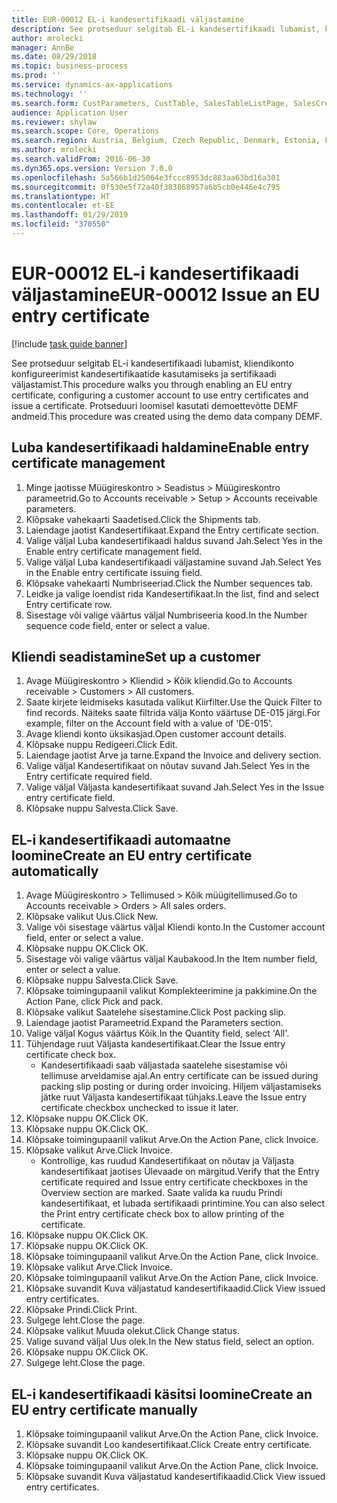 ```yaml
---
title: EUR-00012 EL-i kandesertifikaadi väljastamine
description: See protseduur selgitab EL-i kandesertifikaadi lubamist, kliendikonto konfigureerimist kandesertifikaatide kasutamiseks ja sertifikaadi väljastamist.
author: mrolecki
manager: AnnBe
ms.date: 08/29/2018
ms.topic: business-process
ms.prod: ''
ms.service: dynamics-ax-applications
ms.technology: ''
ms.search.form: CustParameters, CustTable, SalesTableListPage, SalesCreateOrder, SalesTable, SalesEditLines,  CustInvoiceJournal, CustEntryCertificateJour_W, SrsReportViewerForm
audience: Application User
ms.reviewer: shylaw
ms.search.scope: Core, Operations
ms.search.region: Austria, Belgium, Czech Republic, Denmark, Estonia, Finland, France, Germany, Hungary, Ireland, Italy, Latvia, Lithuania, Netherlands, Poland, Spain, Sweden, United Kingdom
ms.author: mrolecki
ms.search.validFrom: 2016-06-30
ms.dyn365.ops.version: Version 7.0.0
ms.openlocfilehash: 5a566b1d25064e3fccc8953dc883aa63bd16a301
ms.sourcegitcommit: 0f530e5f72a40f383868957a6b5cb0e446e4c795
ms.translationtype: HT
ms.contentlocale: et-EE
ms.lasthandoff: 01/29/2019
ms.locfileid: "370550"
---
```

# <a name="eur-00012-issue-an-eu-entry-certificate"></a><span data-ttu-id="432c5-103">EUR-00012 EL-i kandesertifikaadi väljastamine</span><span class="sxs-lookup"><span data-stu-id="432c5-103">EUR-00012 Issue an EU entry certificate</span></span>

[!include [task guide banner](../../includes/task-guide-banner.md)]

<span data-ttu-id="432c5-104">See protseduur selgitab EL-i kandesertifikaadi lubamist, kliendikonto konfigureerimist kandesertifikaatide kasutamiseks ja sertifikaadi väljastamist.</span><span class="sxs-lookup"><span data-stu-id="432c5-104">This procedure walks you through enabling an EU entry certificate, configuring a customer account to use entry certificates and issue a certificate.</span></span> <span data-ttu-id="432c5-105">Protseduuri loomisel kasutati demoettevõtte DEMF andmeid.</span><span class="sxs-lookup"><span data-stu-id="432c5-105">This procedure was created using the demo data company DEMF.</span></span>


## <a name="enable-entry-certificate-management"></a><span data-ttu-id="432c5-106">Luba kandesertifikaadi haldamine</span><span class="sxs-lookup"><span data-stu-id="432c5-106">Enable entry certificate management</span></span>
1. <span data-ttu-id="432c5-107">Minge jaotisse Müügireskontro > Seadistus > Müügireskontro parameetrid.</span><span class="sxs-lookup"><span data-stu-id="432c5-107">Go to Accounts receivable > Setup > Accounts receivable parameters.</span></span>
2. <span data-ttu-id="432c5-108">Klõpsake vahekaarti Saadetised.</span><span class="sxs-lookup"><span data-stu-id="432c5-108">Click the Shipments tab.</span></span>
3. <span data-ttu-id="432c5-109">Laiendage jaotist Kandesertifikaat.</span><span class="sxs-lookup"><span data-stu-id="432c5-109">Expand the Entry certificate section.</span></span>
4. <span data-ttu-id="432c5-110">Valige väljal Luba kandesertifikaadi haldus suvand Jah.</span><span class="sxs-lookup"><span data-stu-id="432c5-110">Select Yes in the Enable entry certificate management field.</span></span>
5. <span data-ttu-id="432c5-111">Valige väljal Luba kandesertifikaadi väljastamine suvand Jah.</span><span class="sxs-lookup"><span data-stu-id="432c5-111">Select Yes in the Enable entry certificate issuing field.</span></span>
6. <span data-ttu-id="432c5-112">Klõpsake vahekaarti Numbriseeriad.</span><span class="sxs-lookup"><span data-stu-id="432c5-112">Click the Number sequences tab.</span></span>
7. <span data-ttu-id="432c5-113">Leidke ja valige loendist rida Kandesertifikaat.</span><span class="sxs-lookup"><span data-stu-id="432c5-113">In the list, find and select Entry certificate row.</span></span>
8. <span data-ttu-id="432c5-114">Sisestage või valige väärtus väljal Numbriseeria kood.</span><span class="sxs-lookup"><span data-stu-id="432c5-114">In the Number sequence code field, enter or select a value.</span></span>

## <a name="set-up-a-customer"></a><span data-ttu-id="432c5-115">Kliendi seadistamine</span><span class="sxs-lookup"><span data-stu-id="432c5-115">Set up a customer</span></span>
1. <span data-ttu-id="432c5-116">Avage Müügireskontro > Kliendid > Kõik kliendid.</span><span class="sxs-lookup"><span data-stu-id="432c5-116">Go to Accounts receivable > Customers > All customers.</span></span>
2. <span data-ttu-id="432c5-117">Saate kirjete leidmiseks kasutada valikut Kiirfilter.</span><span class="sxs-lookup"><span data-stu-id="432c5-117">Use the Quick Filter to find records.</span></span> <span data-ttu-id="432c5-118">Näiteks saate filtrida välja Konto väärtuse DE-015 järgi.</span><span class="sxs-lookup"><span data-stu-id="432c5-118">For example, filter on the Account field with a value of 'DE-015'.</span></span>
3. <span data-ttu-id="432c5-119">Avage kliendi konto üksikasjad.</span><span class="sxs-lookup"><span data-stu-id="432c5-119">Open customer account details.</span></span>
4. <span data-ttu-id="432c5-120">Klõpsake nuppu Redigeeri.</span><span class="sxs-lookup"><span data-stu-id="432c5-120">Click Edit.</span></span>
5. <span data-ttu-id="432c5-121">Laiendage jaotist Arve ja tarne.</span><span class="sxs-lookup"><span data-stu-id="432c5-121">Expand the Invoice and delivery section.</span></span>
6. <span data-ttu-id="432c5-122">Valige väljal Kandesertifikaat on nõutav suvand Jah.</span><span class="sxs-lookup"><span data-stu-id="432c5-122">Select Yes in the Entry certificate required field.</span></span>
7. <span data-ttu-id="432c5-123">Valige väljal Väljasta kandesertifikaat suvand Jah.</span><span class="sxs-lookup"><span data-stu-id="432c5-123">Select Yes in the Issue entry certificate field.</span></span>
8. <span data-ttu-id="432c5-124">Klõpsake nuppu Salvesta.</span><span class="sxs-lookup"><span data-stu-id="432c5-124">Click Save.</span></span>

## <a name="create-an-eu-entry-certificate-automatically"></a><span data-ttu-id="432c5-125">EL-i kandesertifikaadi automaatne loomine</span><span class="sxs-lookup"><span data-stu-id="432c5-125">Create an EU entry certificate automatically</span></span>
1. <span data-ttu-id="432c5-126">Avage Müügireskontro > Tellimused > Kõik müügitellimused.</span><span class="sxs-lookup"><span data-stu-id="432c5-126">Go to Accounts receivable > Orders > All sales orders.</span></span>
2. <span data-ttu-id="432c5-127">Klõpsake valikut Uus.</span><span class="sxs-lookup"><span data-stu-id="432c5-127">Click New.</span></span>
3. <span data-ttu-id="432c5-128">Valige või sisestage väärtus väljal Kliendi konto.</span><span class="sxs-lookup"><span data-stu-id="432c5-128">In the Customer account field, enter or select a value.</span></span>
4. <span data-ttu-id="432c5-129">Klõpsake nuppu OK.</span><span class="sxs-lookup"><span data-stu-id="432c5-129">Click OK.</span></span>
5. <span data-ttu-id="432c5-130">Sisestage või valige väärtus väljal Kaubakood.</span><span class="sxs-lookup"><span data-stu-id="432c5-130">In the Item number field, enter or select a value.</span></span>
6. <span data-ttu-id="432c5-131">Klõpsake nuppu Salvesta.</span><span class="sxs-lookup"><span data-stu-id="432c5-131">Click Save.</span></span>
7. <span data-ttu-id="432c5-132">Klõpsake toimingupaanil valikut Komplekteerimine ja pakkimine.</span><span class="sxs-lookup"><span data-stu-id="432c5-132">On the Action Pane, click Pick and pack.</span></span>
8. <span data-ttu-id="432c5-133">Klõpsake valikut Saatelehe sisestamine.</span><span class="sxs-lookup"><span data-stu-id="432c5-133">Click Post packing slip.</span></span>
9. <span data-ttu-id="432c5-134">Laiendage jaotist Parameetrid.</span><span class="sxs-lookup"><span data-stu-id="432c5-134">Expand the Parameters section.</span></span>
10. <span data-ttu-id="432c5-135">Valige väljal Kogus väärtus Kõik.</span><span class="sxs-lookup"><span data-stu-id="432c5-135">In the Quantity field, select 'All'.</span></span>
11. <span data-ttu-id="432c5-136">Tühjendage ruut Väljasta kandesertifikaat.</span><span class="sxs-lookup"><span data-stu-id="432c5-136">Clear the Issue entry certificate check box.</span></span>
    * <span data-ttu-id="432c5-137">Kandesertifikaadi saab väljastada saatelehe sisestamise või tellimuse arveldamise ajal.</span><span class="sxs-lookup"><span data-stu-id="432c5-137">An entry certificate can be issued during packing slip posting or during order invoicing.</span></span> <span data-ttu-id="432c5-138">Hiljem väljastamiseks jätke ruut Väljasta kandesertifikaat tühjaks.</span><span class="sxs-lookup"><span data-stu-id="432c5-138">Leave the Issue entry certificate checkbox unchecked to issue it later.</span></span>  
12. <span data-ttu-id="432c5-139">Klõpsake nuppu OK.</span><span class="sxs-lookup"><span data-stu-id="432c5-139">Click OK.</span></span>
13. <span data-ttu-id="432c5-140">Klõpsake nuppu OK.</span><span class="sxs-lookup"><span data-stu-id="432c5-140">Click OK.</span></span>
14. <span data-ttu-id="432c5-141">Klõpsake toimingupaanil valikut Arve.</span><span class="sxs-lookup"><span data-stu-id="432c5-141">On the Action Pane, click Invoice.</span></span>
15. <span data-ttu-id="432c5-142">Klõpsake valikut Arve.</span><span class="sxs-lookup"><span data-stu-id="432c5-142">Click Invoice.</span></span>
    * <span data-ttu-id="432c5-143">Kontrollige, kas ruudud Kandesertifikaat on nõutav ja Väljasta kandesertifikaat jaotises Ülevaade on märgitud.</span><span class="sxs-lookup"><span data-stu-id="432c5-143">Verify that the Entry certificate required and Issue entry certificate checkboxes in the Overview section are marked.</span></span>  <span data-ttu-id="432c5-144">Saate valida ka ruudu Prindi kandesertifikaat, et lubada sertifikaadi printimine.</span><span class="sxs-lookup"><span data-stu-id="432c5-144">You can also select the Print entry certificate check box to allow printing of the certificate.</span></span>  
16. <span data-ttu-id="432c5-145">Klõpsake nuppu OK.</span><span class="sxs-lookup"><span data-stu-id="432c5-145">Click OK.</span></span>
17. <span data-ttu-id="432c5-146">Klõpsake nuppu OK.</span><span class="sxs-lookup"><span data-stu-id="432c5-146">Click OK.</span></span>
18. <span data-ttu-id="432c5-147">Klõpsake toimingupaanil valikut Arve.</span><span class="sxs-lookup"><span data-stu-id="432c5-147">On the Action Pane, click Invoice.</span></span>
19. <span data-ttu-id="432c5-148">Klõpsake valikut Arve.</span><span class="sxs-lookup"><span data-stu-id="432c5-148">Click Invoice.</span></span>
20. <span data-ttu-id="432c5-149">Klõpsake toimingupaanil valikut Arve.</span><span class="sxs-lookup"><span data-stu-id="432c5-149">On the Action Pane, click Invoice.</span></span>
21. <span data-ttu-id="432c5-150">Klõpsake suvandit Kuva väljastatud kandesertifikaadid.</span><span class="sxs-lookup"><span data-stu-id="432c5-150">Click View issued entry certificates.</span></span>
22. <span data-ttu-id="432c5-151">Klõpsake Prindi.</span><span class="sxs-lookup"><span data-stu-id="432c5-151">Click Print.</span></span>
23. <span data-ttu-id="432c5-152">Sulgege leht.</span><span class="sxs-lookup"><span data-stu-id="432c5-152">Close the page.</span></span>
24. <span data-ttu-id="432c5-153">Klõpsake valikut Muuda olekut.</span><span class="sxs-lookup"><span data-stu-id="432c5-153">Click Change status.</span></span>
25. <span data-ttu-id="432c5-154">Valige suvand väljal Uus olek.</span><span class="sxs-lookup"><span data-stu-id="432c5-154">In the New status field, select an option.</span></span>
26. <span data-ttu-id="432c5-155">Klõpsake nuppu OK.</span><span class="sxs-lookup"><span data-stu-id="432c5-155">Click OK.</span></span>
27. <span data-ttu-id="432c5-156">Sulgege leht.</span><span class="sxs-lookup"><span data-stu-id="432c5-156">Close the page.</span></span>

## <a name="create-an-eu-entry-certificate-manually"></a><span data-ttu-id="432c5-157">EL-i kandesertifikaadi käsitsi loomine</span><span class="sxs-lookup"><span data-stu-id="432c5-157">Create an EU entry certificate manually</span></span>
1. <span data-ttu-id="432c5-158">Klõpsake toimingupaanil valikut Arve.</span><span class="sxs-lookup"><span data-stu-id="432c5-158">On the Action Pane, click Invoice.</span></span>
2. <span data-ttu-id="432c5-159">Klõpsake suvandit Loo kandesertifikaat.</span><span class="sxs-lookup"><span data-stu-id="432c5-159">Click Create entry certificate.</span></span>
3. <span data-ttu-id="432c5-160">Klõpsake nuppu OK.</span><span class="sxs-lookup"><span data-stu-id="432c5-160">Click OK.</span></span>
4. <span data-ttu-id="432c5-161">Klõpsake toimingupaanil valikut Arve.</span><span class="sxs-lookup"><span data-stu-id="432c5-161">On the Action Pane, click Invoice.</span></span>
5. <span data-ttu-id="432c5-162">Klõpsake suvandit Kuva väljastatud kandesertifikaadid.</span><span class="sxs-lookup"><span data-stu-id="432c5-162">Click View issued entry certificates.</span></span>

